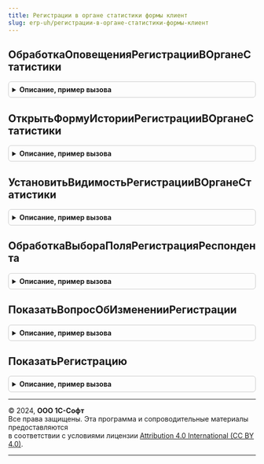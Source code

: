 ```yaml
---
title: Регистрации в органе статистики формы клиент
slug: erp-uh/регистрации-в-органе-статистики-формы-клиент
---
```



## ОбработкаОповещенияРегистрацииВОрганеСтатистики
<details style="margin: 1em 0; padding: 0.5em; border: 1px solid #ccc; border-radius: 6px;">

<summary style="font-weight: bold; cursor: pointer;">Описание, пример вызова</summary>

```bsl

Процедура ОбработкаОповещенияРегистрацииВОрганеСтатистики(Форма, ИмяСобытия, Параметр, Источник) Экспорт
```

Пример вызова
```bsl
РегистрацииВОрганеСтатистикиФормыКлиент.ОбработкаОповещенияРегистрацииВОрганеСтатистики(Форма, ИмяСобытия, Параметр, Источник) 
```
</details>

## ОткрытьФормуИсторииРегистрацииВОрганеСтатистики
<details style="margin: 1em 0; padding: 0.5em; border: 1px solid #ccc; border-radius: 6px;">

<summary style="font-weight: bold; cursor: pointer;">Описание, пример вызова</summary>

```bsl

// Открывает форму истории регистрации в органе статистики.
//
// Параметры:
//  Форма               - ФормаКлиентскогоПриложения - Форма, из которой вызвана процедура.
//  ПроверяемыеСвойства - Структура                  - Свойства Объекта записанность которых нужно проверить перед открытием истории.
//                                                     Ключ - имя свойства, значение - текущее значение свойства в форме объекта.
//
Процедура ОткрытьФормуИсторииРегистрацииВОрганеСтатистики(Форма, ПроверяемыеСвойства = Неопределено) Экспорт
```

Пример вызова
```bsl
РегистрацииВОрганеСтатистикиФормыКлиент.ОткрытьФормуИсторииРегистрацииВОрганеСтатистики(Форма, ПроверяемыеСвойства);
```
</details>

## УстановитьВидимостьРегистрацииВОрганеСтатистики
<details style="margin: 1em 0; padding: 0.5em; border: 1px solid #ccc; border-radius: 6px;">

<summary style="font-weight: bold; cursor: pointer;">Описание, пример вызова</summary>

```bsl

Процедура УстановитьВидимостьРегистрацииВОрганеСтатистики(Форма, Видимость) Экспорт
```

Пример вызова
```bsl
РегистрацииВОрганеСтатистикиФормыКлиент.УстановитьВидимостьРегистрацииВОрганеСтатистики(Форма, Видимость) 
```
</details>

## ОбработкаВыбораПоляРегистрацияРеспондента
<details style="margin: 1em 0; padding: 0.5em; border: 1px solid #ccc; border-radius: 6px;">

<summary style="font-weight: bold; cursor: pointer;">Описание, пример вызова</summary>

```bsl

Процедура ОбработкаВыбораПоляРегистрацияРеспондента(Форма, Область) Экспорт
```

Пример вызова
```bsl
РегистрацииВОрганеСтатистикиФормыКлиент.ОбработкаВыбораПоляРегистрацияРеспондента(Форма, Область) 
```
</details>

## ПоказатьВопросОбИзмененииРегистрации
<details style="margin: 1em 0; padding: 0.5em; border: 1px solid #ccc; border-radius: 6px;">

<summary style="font-weight: bold; cursor: pointer;">Описание, пример вызова</summary>

```bsl

Процедура ПоказатьВопросОбИзмененииРегистрации(Форма) Экспорт
```

Пример вызова
```bsl
РегистрацииВОрганеСтатистикиФормыКлиент.ПоказатьВопросОбИзмененииРегистрации(Форма) 
```
</details>

## ПоказатьРегистрацию
<details style="margin: 1em 0; padding: 0.5em; border: 1px solid #ccc; border-radius: 6px;">

<summary style="font-weight: bold; cursor: pointer;">Описание, пример вызова</summary>

```bsl

Процедура ПоказатьРегистрацию(Форма, СтандартнаяОбработка) Экспорт
```

Пример вызова
```bsl
РегистрацииВОрганеСтатистикиФормыКлиент.ПоказатьРегистрацию(Форма, СтандартнаяОбработка) 
```
</details>

---

© 2024, **ООО 1С-Софт**  
Все права защищены. Эта программа и сопроводительные материалы предоставляются  
в соответствии с условиями лицензии [Attribution 4.0 International (CC BY 4.0)](https://creativecommons.org/licenses/by/4.0/legalcode).

---
